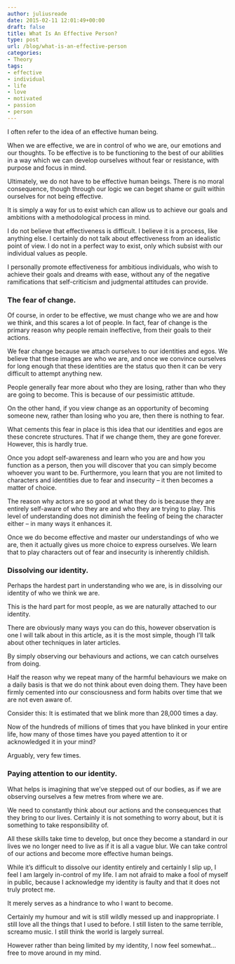 ```yaml
---
author: juliusreade
date: 2015-02-11 12:01:49+00:00
draft: false
title: What Is An Effective Person?
type: post
url: /blog/what-is-an-effective-person
categories:
- Theory
tags:
- effective
- individual
- life
- love
- motivated
- passion
- person
---
```


I often refer to the idea of an effective human being.

When we are effective, we are in control of who we are, our emotions and our thoughts. To be effective is to be functioning to the best of our abilities in a way which we can develop ourselves without fear or resistance, with purpose and focus in mind.

Ultimately, we do not have to be effective human beings. There is no moral consequence, though through our logic we can beget shame or guilt within ourselves for not being effective.

<!-- more -->

It is simply a way for us to exist which can allow us to achieve our goals and ambitions with a methodological process in mind.

I do not believe that effectiveness is difficult. I believe it is a process, like anything else. I certainly do not talk about effectiveness from an idealistic point of view. I do not in a perfect way to exist, only which subsist with our individual values as people.

I personally promote effectiveness for ambitious individuals, who wish to achieve their goals and dreams with ease, without any of the negative ramifications that self-criticism and judgmental attitudes can provide.


### **The fear of change.**


Of course, in order to be effective, we must change who we are and how we think, and this scares a lot of people. In fact, fear of change is the primary reason why people remain ineffective, from their goals to their actions.

We fear change because we attach ourselves to our identities and egos. We believe that these images are who we are, and once we convince ourselves for long enough that these identities are the status quo then it can be very difficult to attempt anything new.

People generally fear more about who they are losing, rather than who they are going to become. This is because of our pessimistic attitude.

On the other hand, if you view change as an opportunity of becoming someone new, rather than losing who you are, then there is nothing to fear.

What cements this fear in place is this idea that our identities and egos are these concrete structures. That if we change them, they are gone forever. However, this is hardly true.

Once you adopt self-awareness and learn who you are and how you function as a person, then you will discover that you can simply become whoever you want to be. Furthermore, you learn that you are not limited to characters and identities due to fear and insecurity – it then becomes a matter of choice.

The reason why actors are so good at what they do is because they are entirely self-aware of who they are and who they are trying to play. This level of understanding does not diminish the feeling of being the character either – in many ways it enhances it.

Once we do become effective and master our understandings of who we are, then it actually gives us more choice to express ourselves. We learn that to play characters out of fear and insecurity is inherently childish.


### **Dissolving our identity.**


Perhaps the hardest part in understanding who we are, is in dissolving our identity of who we think we are.

This is the hard part for most people, as we are naturally attached to our identity.

There are obviously many ways you can do this, however observation is one I will talk about in this article, as it is the most simple, though I’ll talk about other techniques in later articles.

By simply observing our behaviours and actions, we can catch ourselves from doing.

Half the reason why we repeat many of the harmful behaviours we make on a daily basis is that we do not think about even doing them. They have been firmly cemented into our consciousness and form habits over time that we are not even aware of.

Consider this: It is estimated that we blink more than 28,000 times a day.

Now of the hundreds of millions of times that you have blinked in your entire life, how many of those times have you payed attention to it or acknowledged it in your mind?

Arguably, very few times.


### **Paying attention to our identity.**


What helps is imagining that we’ve stepped out of our bodies, as if we are observing ourselves a few metres from where we are.

We need to constantly think about our actions and the consequences that they bring to our lives. Certainly it is not something to worry about, but it is something to take responsibility of.

All these skills take time to develop, but once they become a standard in our lives we no longer need to live as if it is all a vague blur. We can take control of our actions and become more effective human beings.

While it’s difficult to dissolve our identity entirely and certainly I slip up, I feel I am largely in-control of my life. I am not afraid to make a fool of myself in public, because I acknowledge my identity is faulty and that it does not truly protect me.

It merely serves as a hindrance to who I want to become.

Certainly my humour and wit is still wildly messed up and inappropriate. I still love all the things that I used to before. I still listen to the same terrible, screamo music. I still think the world is largely surreal.

However rather than being limited by my identity, I now feel somewhat… free to move around in my mind.
